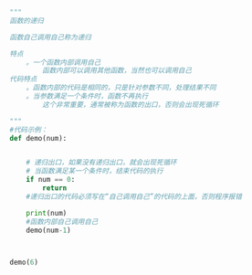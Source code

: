 
<BlogInfo title="18.函数的递归" author="白日梦想猿" pv=0 read_times=0 pre_cost_time=0分19秒 category="语法进阶" tag_list="['语法进阶']" create_time="2020.02.19 09:20:34" update_time="2020.02.19 09:45:48" />

```python
"""
函数的递归

函数自己调用自己称为递归

特点
    。一个函数内部调用自己
        函数内部可以调用其他函数，当然也可以调用自己
代码特点
    。函数内部的代码是相同的，只是针对参数不同，处理结果不同
    。当参数满足一个条件时，函数不再执行
        这个非常重要，通常被称为函数的出口，否则会出现死循环

"""
#代码示例：
def demo(num):


    # 递归出口，如果没有递归出口，就会出现死循环
    # 当函数满足某一个条件时，结束代码的执行
    if num == 0:
        return
    #递归出口的代码必须写在“自己调用自己”的代码的上面，否则程序报错

    print(num)
    #函数内部自己调用自己
    demo(num-1)



demo(6)
```
